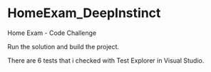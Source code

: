# HomeExam_DeepInstinct
Home Exam - Code Challenge

Run the solution and build the project.

There are 6 tests that i checked with Test Explorer in Visual Studio.
